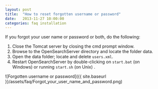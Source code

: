 ```yaml
---
layout: post
title:  "How to reset forgotten username or password"
date:   2013-11-27 10:00:00
categories: faq installation
---
```


If you forgot your user name or password or both, do the following:

1. Close the Tomcat server by closing the cmd prompt window.
2. Browse to the OpenSearchServer directory and locate the folder data.
3. Open the data folder; locate and delete `users.xml`.
4. Restart OpenSearchServer by double-clicking on `start.bat` (on Windows) or running `start.sh` (on Unix) .


![Forgotten username or password]({{ site.baseurl }}/assets/faq/Forgot_your_user_name_and_password.png)
